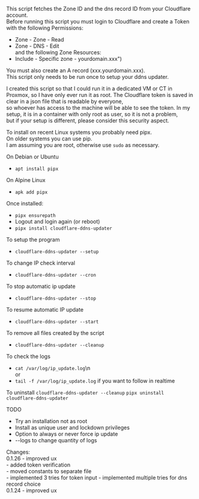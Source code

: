 This script fetches the Zone ID and the dns record ID from your Cloudflare account.   \
Before running this script you must login to Cloudflare and create a Token  with the following Permissions:  
- Zone - Zone - Read  
- Zone - DNS - Edit    \
and the following Zone Resources:  
- Include - Specific zone - yourdomain.xxx")  
  
You must also create an A record (xxx.yourdomain.xxx).\
This script only needs to be run once to setup your ddns updater.  
  
I created this script so that I could run it in a dedicated VM or CT in Proxmox,  so I have only ever run it as root.
The Cloudflare token is saved in clear in a json file that is readable by everyone,   
so whoever has access to the machine will be able to see the token.
In my setup, it is in a container with only root as user, so it is not a problem,   
but if your setup is different, please consider this security aspect.  
  
To install on recent Linux systems you probably need pipx.\
On older systems you can use pip.\
I am assuming you are root, otherwise use `sudo` as necessary.  
  
On Debian or Ubuntu  
- `apt install pipx`

On Alpine Linux  
- `apk add pipx`  
  
  
Once installed:  
- `pipx ensurepath`  
- Logout and login again (or reboot)  
- `pipx install cloudflare-ddns-updater`  
  
To setup the program  
- `cloudflare-ddns-updater --setup`  
  
To change IP check interval  
- `cloudflare-ddns-updater --cron`  
  
To stop automatic ip update  
- `cloudflare-ddns-updater --stop`  
  
To resume automatic IP update  
- `cloudflare-ddns-updater --start`  
  
To remove all files created by the script  
- `cloudflare-ddns-updater --cleanup`  
  
To check the logs  
- `cat /var/log/ip_update.log`\n  
or   
- `tail -f /var/log/ip_update.log` if you want to follow in realtime  
  
To uninstall
    `cloudflare-ddns-updater --cleanup`
    `pipx uninstall cloudflare-ddns-updater`  
  

  
  
TODO  
- Try an installation not as root  
- Install as unique user and lockdown privileges  
- Option to always or never force ip update  
- --logs to change quantity of logs  
  
Changes:  
0.1.26 - improved ux \
       - added token verification\
       - moved constants to separate file\
       - implemented 3 tries for token input
       - implemented multiple tries for dns record choice\
0.1.24 - improved ux 